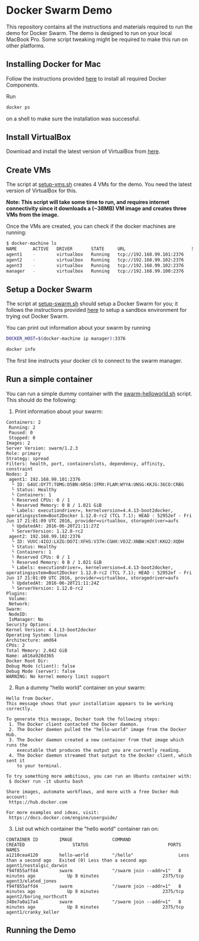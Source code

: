 # Docker Swarm Demo

This repository contains all the instructions and materials required to run the
demo for Docker Swarm. The demo is designed to run on your local MacBook Pro.
Some script tweaking might be required to make this run on other platforms.

## Installing Docker for Mac

Follow the instructions provided 
[here](https://docs.docker.com/docker-for-mac/) to install all 
required Docker Components.

Run

```bash
docker ps
```

on a shell to make sure the installation was successful.

## Install VirtualBox

Download and install the latest version of VirtualBox from
[here](https://www.virtualbox.org/wiki/Downloads).

## Create VMs

The script at [setup-vms.sh](setup-vms.sh) creates 4 VMs for the demo. You need
the latest version of VirtualBox for this.

**Note: This script will take some time to run, and requires internet 
connectivity since it downloads a (~38MB) VM image and creates three VMs from
the image.**

Once the VMs are created, you can check if the docker machines are running:

```bash
$ docker-machine ls
NAME      ACTIVE   DRIVER       STATE     URL                         SWARM   DOCKER        ERRORS
agent1    -        virtualbox   Running   tcp://192.168.99.101:2376           v1.12.0-rc2
agent2    -        virtualbox   Running   tcp://192.168.99.102:2376           v1.12.0-rc2
agent3    -        virtualbox   Running   tcp://192.168.99.102:2376           v1.12.0-rc2
manager   -        virtualbox   Running   tcp://192.168.99.100:2376           v1.12.0-rc2
```

## Setup a Docker Swarm

The script at [setup-swarm.sh](setup-swarm.sh) should setup a Docker Swarm for
you; it follows the instructions provided 
[here](https://docs.docker.com/swarm/install-w-machine/) to setup a sandbox
environment for trying out Docker Swarm.

You can print out information about your swarm by running

```bash
DOCKER_HOST=$(docker-machine ip manager):3376

docker info
```

The first line instructs your docker cli to connect to the swarm manager.

## Run a simple container

You can run a simple dummy container with the 
[swarm-helloworld.sh](swarm-helloworld.sh) script. This should do the following:

1. Print information about your swarm:

```
Containers: 2
 Running: 2
 Paused: 0
 Stopped: 0
Images: 2
Server Version: swarm/1.2.3
Role: primary
Strategy: spread
Filters: health, port, containerslots, dependency, affinity, constraint
Nodes: 2
 agent1: 192.168.99.101:2376
  └ ID: G4UC:OY7T:TOMG:D5BN:6RS6:IFMX:FLAM:WYYA:UNSG:KKJG:36CO:CRBG
  └ Status: Healthy
  └ Containers: 1
  └ Reserved CPUs: 0 / 1
  └ Reserved Memory: 0 B / 1.021 GiB
  └ Labels: executiondriver=, kernelversion=4.4.13-boot2docker, operatingsystem=Boot2Docker 1.12.0-rc2 (TCL 7.1); HEAD : 52952ef - Fri Jun 17 21:01:09 UTC 2016, provider=virtualbox, storagedriver=aufs
  └ UpdatedAt: 2016-06-20T21:11:27Z
  └ ServerVersion: 1.12.0-rc2
 agent2: 192.168.99.102:2376
  └ ID: VUVC:4IOJ:LXZG:DO7I:XFHS:V37H:CGHX:VOJZ:XNBW:H26T:KKU2:XQDH
  └ Status: Healthy
  └ Containers: 1
  └ Reserved CPUs: 0 / 1
  └ Reserved Memory: 0 B / 1.021 GiB
  └ Labels: executiondriver=, kernelversion=4.4.13-boot2docker, operatingsystem=Boot2Docker 1.12.0-rc2 (TCL 7.1); HEAD : 52952ef - Fri Jun 17 21:01:09 UTC 2016, provider=virtualbox, storagedriver=aufs
  └ UpdatedAt: 2016-06-20T21:11:24Z
  └ ServerVersion: 1.12.0-rc2
Plugins:
 Volume:
 Network:
Swarm:
 NodeID:
 IsManager: No
Security Options:
Kernel Version: 4.4.13-boot2docker
Operating System: linux
Architecture: amd64
CPUs: 2
Total Memory: 2.042 GiB
Name: a816a928d365
Docker Root Dir:
Debug Mode (client): false
Debug Mode (server): false
WARNING: No kernel memory limit support
```

2. Run a dummy "hello world" container on your swarm:

```
Hello from Docker.
This message shows that your installation appears to be working correctly.

To generate this message, Docker took the following steps:
 1. The Docker client contacted the Docker daemon.
 2. The Docker daemon pulled the "hello-world" image from the Docker Hub.
 3. The Docker daemon created a new container from that image which runs the
    executable that produces the output you are currently reading.
 4. The Docker daemon streamed that output to the Docker client, which sent it
    to your terminal.

To try something more ambitious, you can run an Ubuntu container with:
 $ docker run -it ubuntu bash

Share images, automate workflows, and more with a free Docker Hub account:
 https://hub.docker.com

For more examples and ideas, visit:
 https://docs.docker.com/engine/userguide/
```

3. List out which container the "hello world" container ran on:

```
CONTAINER ID        IMAGE               COMMAND                  CREATED                  STATUS                              PORTS               NAMES
a1210cea4120        hello-world         "/hello"                 Less than a second ago   Exited (0) Less than a second ago                       agent1/nostalgic_darwin
f94f855affd4        swarm               "/swarm join --addr=1"   8 minutes ago            Up 8 minutes                        2375/tcp            agent3/elated_jones
f94f855affd4        swarm               "/swarm join --addr=1"   8 minutes ago            Up 8 minutes                        2375/tcp            agent2/boring_northcutt
348e7a0a17a4        swarm               "/swarm join --addr=1"   8 minutes ago            Up 8 minutes                        2375/tcp            agent1/cranky_keller
```

## Running the Demo


